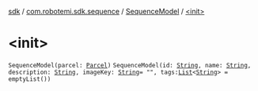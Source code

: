 [sdk](../../index.md) / [com.robotemi.sdk.sequence](../index.md) / [SequenceModel](index.md) / [&lt;init&gt;](./-init-.md)

# &lt;init&gt;

`SequenceModel(parcel: `[`Parcel`](https://developer.android.com/reference/android/os/Parcel.html)`)`
`SequenceModel(id: `[`String`](https://kotlinlang.org/api/latest/jvm/stdlib/kotlin/-string/index.html)`, name: `[`String`](https://kotlinlang.org/api/latest/jvm/stdlib/kotlin/-string/index.html)`, description: `[`String`](https://kotlinlang.org/api/latest/jvm/stdlib/kotlin/-string/index.html)`, imageKey: `[`String`](https://kotlinlang.org/api/latest/jvm/stdlib/kotlin/-string/index.html)` = "", tags: `[`List`](https://kotlinlang.org/api/latest/jvm/stdlib/kotlin.collections/-list/index.html)`<`[`String`](https://kotlinlang.org/api/latest/jvm/stdlib/kotlin/-string/index.html)`> = emptyList())`
